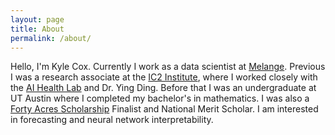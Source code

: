 ```yaml
---
layout: page
title: About
permalink: /about/
---
```


Hello, I'm Kyle Cox. Currently I work as a data scientist at [Melange](melange.com). Previous I was a research associate at the [IC2 Institute](https://ic2.utexas.edu), where I worked closely with the [AI Health Lab](https://aihealth.ischool.utexas.edu) and Dr. Ying Ding. Before that I was an undergraduate at UT Austin where I completed my bachelor's in mathematics. I was also a [Forty Acres Scholarship](https://www.texasexes.org/scholarships/forty-acres-scholars-program) Finalist and National Merit Scholar. I am interested in forecasting and neural network interpretability.